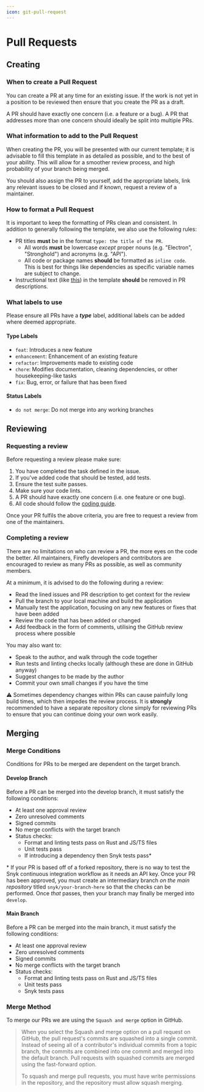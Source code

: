 ```yaml
---
icon: git-pull-request
---
```


# Pull Requests

## Creating

### When to create a Pull Request

You can create a PR at any time for an existing issue. If the work is not yet in a position to be reviewed then ensure that you create the PR as a draft.

A PR should have exactly one concern (i.e. a feature or a bug). A PR that addresses more than one concern should ideally be split into multiple PRs.

### What information to add to the Pull Request

When creating the PR, you will be presented with our current template; it is advisable to fill this template in as detailed as possible, and to the best of your ability. This will allow for a smoother review process, and high probability of your branch being merged.

You should also assign the PR to yourself, add the appropriate labels, link any relevant issues to be closed and if known, request a review of a maintainer.

### How to format a Pull Request

It is important to keep the formatting of PRs clean and consistent. In addition to generally following the template, we also use the following rules:

- PR titles __must__ be in the format `type: the title of the PR`.
  - All words __must__ be lowercase _except_ proper nouns (e.g. "Electron", "Stronghold") and acronyms (e.g. "API").
  - All code or package names __should__ be formatted as `inline code`. This is best for things like dependencies as specific variable names are subject to change.
- Instructional text (like [this](https://github.com/iotaledger/firefly/blob/develop/.github/pull_request_template.md?plain=1#L13)) in the template __should__ be removed in PR descriptions.

### What labels to use

Please ensure all PRs have a ___type___ label, additional labels can be added where deemed appropriate.

#### Type Labels

- `feat`: Introduces a new feature
- `enhancement`: Enhancement of an existing feature
- `refactor`: Improvements made to existing code
- `chore`: Modifies documentation, cleaning dependencies, or other housekeeping-like tasks
- `fix`: Bug, error, or failure that has been fixed

#### Status Labels

- `do not merge`: Do not merge into any working branches

## Reviewing

### Requesting a review

Before requesting a review please make sure:

1. You have completed the task defined in the issue.
1. If you've added code that should be tested, add tests.
2. Ensure the test suite passes.
3. Make sure your code lints.
4. A PR should have exactly one concern (i.e. one feature or one bug).
5. All code should follow the [coding guide](https://github.com/iotaledger/firefly/wiki/Coding-Guide).  

Once your PR fulfils the above criteria, you are free to request a review from one of the maintainers.

### Completing a review

There are no limitations on who can review a PR, the more eyes on the code the better. All maintainers, Firefly developers and contributors are encouraged to review as many PRs as possible, as well as community members.

At a minimum, it is advised to do the following during a review:

- Read the lined issues and PR description to get context for the review
- Pull the branch to your local machine and build the application
- Manually test the application, focusing on any new features or fixes that have been added
- Review the code that has been added or changed
- Add feedback in the form of comments, utilising the GitHub review process where possible

You may also want to:

- Speak to the author, and walk through the code together
- Run tests and linting checks locally (although these are done in GitHub anyway)
- Suggest changes to be made by the author
- Commit your own small changes if you have the time

:warning: Sometimes dependency changes within PRs can cause painfully long build times, which then impedes the review process. It is __strongly__ recommended to have a separate repository clone simply for reviewing PRs to ensure that you can continue doing your own work easily.

## Merging

### Merge Conditions

Conditions for PRs to be merged are dependent on the target branch.

#### Develop Branch

Before a PR can be merged into the develop branch, it must satisfy the following conditions:

- At least one approval review
- Zero unresolved comments
- Signed commits
- No merge conflicts with the target branch
- Status checks:
  - Format and linting tests pass on Rust and JS/TS files
  - Unit tests pass
  - If introducing a dependency then Snyk tests pass*

\* If your PR is based off of a forked repository, there is no way to test the Snyk continuous integration workflow as it needs an API key. Once your PR has been approved, you must create an intermediary branch _on the main repository_ titled `snyk/your-branch-here` so that the checks can be performed. Once _that_ passes, then your branch may finally be merged into `develop`.

#### Main Branch

Before a PR can be merged into the main branch, it must satisfy the following conditions:

- At least one approval review
- Zero unresolved comments
- Signed commits
- No merge conflicts with the target branch
- Status checks:
  - Format and linting tests pass on Rust and JS/TS files
  - Unit tests pass
  - Snyk tests pass

### Merge Method

To merge our PRs we are using the `Squash and merge` option in GitHub.
> When you select the Squash and merge option on a pull request on GitHub, the pull request's commits are squashed into a single commit. Instead of seeing all of a contributor's individual commits from a topic branch, the commits are combined into one commit and merged into the default branch. Pull requests with squashed commits are merged using the fast-forward option.
>
> To squash and merge pull requests, you must have write permissions in the repository, and the repository must allow squash merging.
